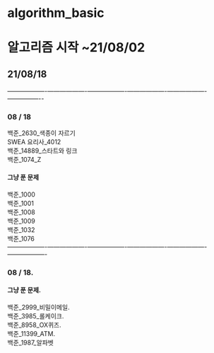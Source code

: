 # algorithm_basic
# 알고리즘 시작 ~21/08/02   

## 21/08/18
——————-——————-——————-——————-——————-—————--   
### 08 / 18   
백준_2630_색종이 자르기    
SWEA 요리사_4012   
백준_14889_스타트와 링크    
백준_1074_Z   
#### 그냥 푼 문제
백준_1000   
백준_1001   
백준_1008   
백준_1009   
백준_1032   
백준_1076   
——————-——————-——————-——————-——————-——————-   
### 08 / 18.  
#### 그냥 푼 문제.  
백준_2999_비밀이메일.  
백준_3985_롤케이크.  
백준_8958_OX퀴즈.  
백준_11399_ATM.  
백준_1987_알파벳    


